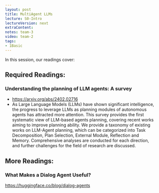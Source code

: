 ```yaml
---
layout: post
title: MultiAgent LLMs
lecture: S0-Intro
lectureVersion: next
extraContent: 
notes: team-3
video: team-2
tags:
- 1Basic
---
```


In this session, our readings cover: 

## Required Readings: 


### Understanding the planning of LLM agents: A survey
+ https://arxiv.org/abs/2402.02716
+ As Large Language Models (LLMs) have shown significant intelligence, the progress to leverage LLMs as planning modules of autonomous agents has attracted more attention. This survey provides the first systematic view of LLM-based agents planning, covering recent works aiming to improve planning ability. We provide a taxonomy of existing works on LLM-Agent planning, which can be categorized into Task Decomposition, Plan Selection, External Module, Reflection and Memory. Comprehensive analyses are conducted for each direction, and further challenges for the field of research are discussed.

## More Readings: 

###   What Makes a Dialog Agent Useful?
  https://huggingface.co/blog/dialog-agents

